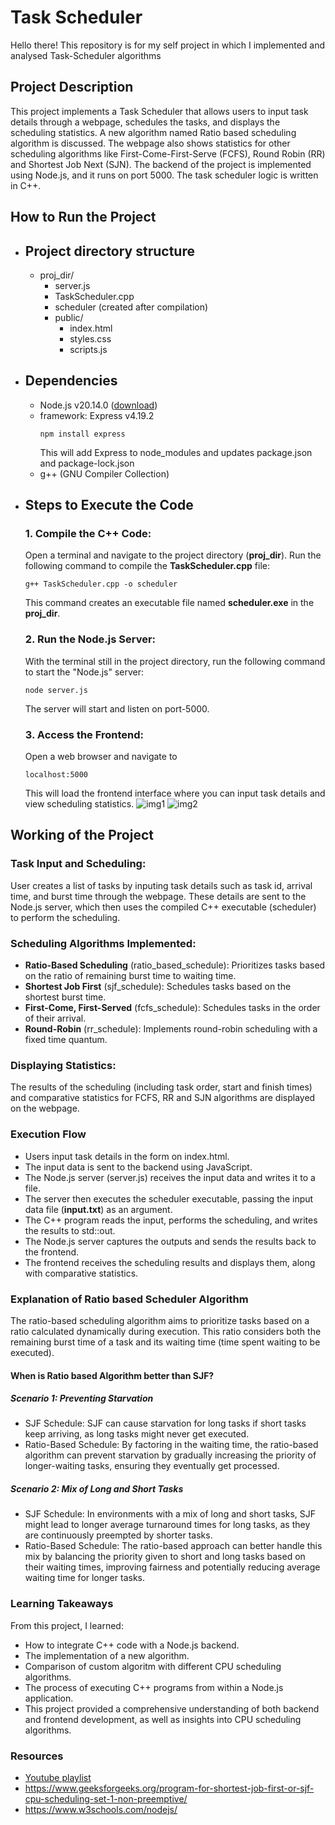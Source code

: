 # Task Scheduler
Hello there! This repository is for my self project in which I implemented and analysed Task-Scheduler algorithms
## Project Description
This project implements a Task Scheduler that allows users to input task details through a webpage, schedules the tasks, and displays the scheduling statistics.
A new algorithm named Ratio based scheduling algorithm is discussed.
The webpage also shows statistics for other scheduling algorithms like First-Come-First-Serve (FCFS), Round Robin (RR) and Shortest Job Next (SJN). The backend of the project is implemented using Node.js, and it runs on port 5000. The task scheduler logic is written in C++.

## How to Run the Project
- ## Project directory structure
  - proj_dir/
    - server.js
    - TaskScheduler.cpp
    - scheduler (created after compilation)
    - public/
        - index.html
        - styles.css
        - scripts.js
- ## Dependencies
  - Node.js v20.14.0 ([download](https://nodejs.org/en))
  - framework: Express v4.19.2
    ```console
    npm install express
    ```
    This will add Express to node_modules and updates package.json and package-lock.json
  - g++ (GNU Compiler Collection)
- ## Steps to Execute the Code
  ### 1. Compile the C++ Code:
  Open a terminal and navigate to the project directory (**proj_dir**). Run the following command to compile the **TaskScheduler.cpp** file:
  ```console
  g++ TaskScheduler.cpp -o scheduler
  ```
  This command creates an executable file named **scheduler.exe** in the **proj_dir**.

  ### 2. Run the Node.js Server:
  With the terminal still in the project directory, run the following command to start the "Node.js" server:
  ```console
  node server.js
  ```
  The server will start and listen on port-5000.

  ### 3. Access the Frontend:
  Open a web browser and navigate to
  ```arduino
  localhost:5000
  ```
  This will load the frontend interface where you can input task details and view scheduling statistics. 
![img1](pics/webpageScreenshot1.png)
![img2](pics/webpageScreenshot2.png)
## Working of the Project

  ### Task Input and Scheduling:
  User creates a list of tasks by inputing task details such as task id, arrival time, and burst time through the webpage. These details are sent to the Node.js server, which then uses the compiled C++ executable (scheduler) to perform the scheduling.

  ### Scheduling Algorithms Implemented:
  - **Ratio-Based Scheduling** (ratio_based_schedule): Prioritizes tasks based on the ratio of remaining burst time to waiting time.
  - **Shortest Job First** (sjf_schedule): Schedules tasks based on the shortest burst time.
  - **First-Come, First-Served** (fcfs_schedule): Schedules tasks in the order of their arrival.
  - **Round-Robin** (rr_schedule): Implements round-robin scheduling with a fixed time quantum.
  ### Displaying Statistics:
  The results of the scheduling (including task order, start and finish times) and comparative statistics for FCFS, RR and SJN algorithms are displayed on the webpage.

  ### Execution Flow
  - Users input task details in the form on index.html.
  - The input data is sent to the backend using JavaScript.
  - The Node.js server (server.js) receives the input data and writes it to a file.
  - The server then executes the scheduler executable, passing the input data file (**input.txt**) as an argument.
  - The C++ program reads the input, performs the scheduling, and writes the results to std::out.
  - The Node.js server captures the outputs and sends the results back to the frontend.
  - The frontend receives the scheduling results and displays them, along with comparative statistics.

### Explanation of Ratio based Scheduler Algorithm
The ratio-based scheduling algorithm aims to prioritize tasks based on a ratio calculated dynamically during execution. This ratio considers both the remaining burst time of a task and its waiting time (time spent waiting to be executed).
#### When is Ratio based Algorithm better than SJF?
##### Scenario 1: Preventing Starvation
  - SJF Schedule: SJF can cause starvation for long tasks if short tasks keep arriving, as long tasks might never get executed.
  - Ratio-Based Schedule: By factoring in the waiting time, the ratio-based algorithm can prevent starvation by gradually increasing the priority of longer-waiting tasks, ensuring they eventually get processed.
##### Scenario 2: Mix of Long and Short Tasks
  - SJF Schedule: In environments with a mix of long and short tasks, SJF might lead to longer average turnaround times for long tasks, as they are continuously preempted by shorter tasks.
  - Ratio-Based Schedule: The ratio-based approach can better handle this mix by balancing the priority given to short and long tasks based on their waiting times, improving fairness and potentially reducing average waiting time for longer tasks.
### Learning Takeaways
From this project, I learned:
  - How to integrate C++ code with a Node.js backend.
  - The implementation of a new algorithm.
  - Comparison of custom algoritm with different CPU scheduling algorithms.
  - The process of executing C++ programs from within a Node.js application.
  - This project provided a comprehensive understanding of both backend and frontend development, as well as insights into CPU scheduling algorithms.
### Resources
  - [Youtube playlist](https://www.youtube.com/playlist?list=PLBlnK6fEyqRitWSE_AyyySWfhRgyA-rHk)
  - https://www.geeksforgeeks.org/program-for-shortest-job-first-or-sjf-cpu-scheduling-set-1-non-preemptive/
  - https://www.w3schools.com/nodejs/
